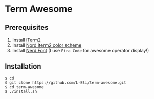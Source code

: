 # Term Awesome

## Prerequisites

1. Install [iTerm2](https://www.iterm2.com/)
2. Install [Nord Iterm2 color scheme](https://github.com/arcticicestudio/nord-iterm2)
3. Install [Nerd Font](https://github.com/ryanoasis/nerd-fonts) (I use `Fira Code` for awesome operator display!)

## Installation

```shell=
$ cd
$ git clone https://github.com/L-Eli/term-awesome.git
$ cd term-awesome
$ ./install.sh
```
